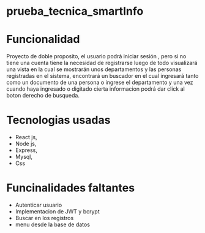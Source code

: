 # prueba_tecnica_smartInfo

# Funcionalidad

Proyecto de doble proposito, el usuario podrá iniciar sesión , pero si no tiene una cuenta tiene la necesidad de registrarse luego de todo visualizará una vista en la cual se mostrarán unos departamentos y las personas registradas en el sistema, encontrará un buscador en el cual ingresará tanto como un documento de una persona o ingrese el departamento y una vez cuando haya ingresado o digitado cierta informacion podrá dar click al boton derecho de busqueda.

# Tecnologias usadas

- React js,
- Node js,
- Express,
- Mysql,
- Css

# Funcinalidades faltantes

- Autenticar usuario
- Implementacion de JWT y bcrypt
- Buscar en los registros
- menu desde la base de datos


